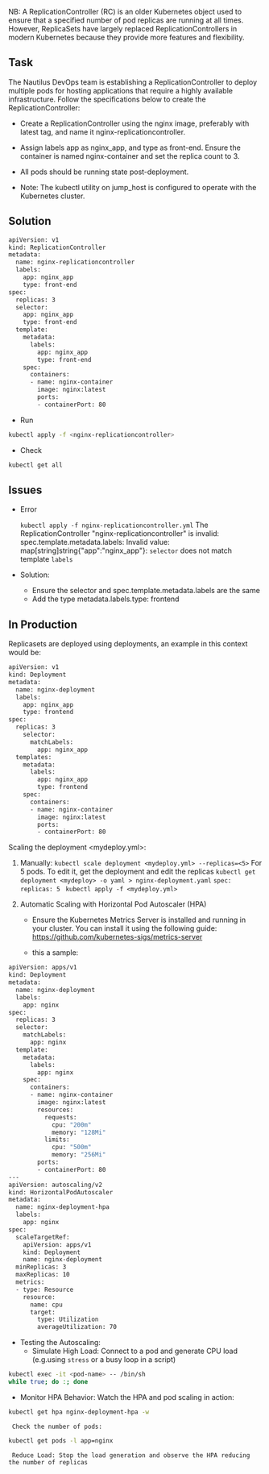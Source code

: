 NB: A ReplicationController (RC) is an older Kubernetes object used to ensure that a specified number of pod replicas are running at all times. However, ReplicaSets have largely replaced ReplicationControllers in modern Kubernetes because they provide more features and flexibility.

## Task
The Nautilus DevOps team is establishing a ReplicationController to deploy multiple pods for hosting applications that require a highly available infrastructure. Follow the specifications below to create 
the ReplicationController:

- Create a ReplicationController using the nginx image, preferably with latest tag, and name it nginx-replicationcontroller.

- Assign labels app as nginx_app, and type as front-end. Ensure the container is named nginx-container and set the replica count to 3.

- All pods should be running state post-deployment.

- Note: The kubectl utility on jump_host is configured to operate with the Kubernetes cluster.


## Solution

```bash
apiVersion: v1
kind: ReplicationController
metadata:
  name: nginx-replicationcontroller
  labels:
    app: nginx_app
    type: front-end
spec:
  replicas: 3
  selector:
    app: nginx_app
    type: front-end
  template:
    metadata:
      labels:
        app: nginx_app
        type: front-end
    spec:
      containers:
      - name: nginx-container
        image: nginx:latest
        ports:
        - containerPort: 80
```
- Run 
```bash
kubectl apply -f <nginx-replicationcontroller>
```

- Check
```bash
kubectl get all
```

## Issues

- Error

    `kubectl apply -f nginx-replicationcontroller.yml`
    The ReplicationController "nginx-replicationcontroller" is invalid: spec.template.metadata.labels: Invalid value: map[string]string{"app":"nginx_app"}: `selector` does not match template `labels`

 - Solution:
   - Ensure the selector and spec.template.metadata.labels are the same
   - Add the type metadata.labels.type: frontend




## In Production
Replicasets are deployed using deployments, an example in this context would be:

```bash
apiVersion: v1
kind: Deployment
metadata:
  name: nginx-deployment
  labels:
    app: nginx_app
    type: frontend
spec:
  replicas: 3
    selector:
      matchLabels:
        app: nginx_app
  templates:
    metadata:
      labels:
        app: nginx_app
        type: frontend  
    spec:
      containers:
      - name: nginx-container
        image: nginx:latest
        ports:
        - containerPort: 80

```
Scaling the deployment <mydeploy.yml>:
 1. Manually:
  ```kubectl scale deployment <mydeploy.yml> --replicas=<5>```
  For 5 pods. To edit it, get the deployment and edit the replicas
  ```kubectl get deployment <mydeploy> -o yaml > nginx-deployment.yaml```
     `spec:
        replicas: 5
        `
  ```kubectl apply -f <mydeploy.yml>```

 2. Automatic Scaling with Horizontal Pod Autoscaler (HPA)
    - Ensure the Kubernetes Metrics Server is installed and running in your cluster. 
      You can install it using the following guide:
      https://github.com/kubernetes-sigs/metrics-server

    - this a sample:

```bash
apiVersion: apps/v1
kind: Deployment
metadata:
  name: nginx-deployment
  labels:
    app: nginx
spec:
  replicas: 3
  selector:
    matchLabels:
      app: nginx
  template:
    metadata:
      labels:
        app: nginx
    spec:
      containers:
      - name: nginx-container
        image: nginx:latest
        resources:
          requests:
            cpu: "200m"
            memory: "128Mi"
          limits:
            cpu: "500m"
            memory: "256Mi"
        ports:
        - containerPort: 80
---
apiVersion: autoscaling/v2
kind: HorizontalPodAutoscaler
metadata:
  name: nginx-deployment-hpa
  labels:
    app: nginx
spec:
  scaleTargetRef:
    apiVersion: apps/v1
    kind: Deployment
    name: nginx-deployment
  minReplicas: 3
  maxReplicas: 10
  metrics:
  - type: Resource
    resource:
      name: cpu
      target:
        type: Utilization
        averageUtilization: 70
```

 - Testing the Autoscaling:
   - Simulate High Load: Connect to a pod and generate CPU load (e.g.using `stress` or a busy loop in a script)
```bash
kubectl exec -it <pod-name> -- /bin/sh
while true; do :; done
```

   - Monitor HPA Behavior: Watch the HPA and pod scaling in action:
```bash
kubectl get hpa nginx-deployment-hpa -w
```
     
     Check the number of pods:
```bash
kubectl get pods -l app=nginx
```

     Reduce Load: Stop the load generation and observe the HPA reducing the number of replicas






